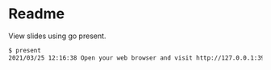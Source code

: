 # Readme

View slides using go present.

```bash
$ present
2021/03/25 12:16:38 Open your web browser and visit http://127.0.0.1:3999
```
